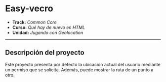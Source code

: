 # Easy-vecro

* **Track:** _Common Core_
* **Curso:** _Qué hay de nuevo en HTML_
* **Unidad:** _Jugando con Geolocation_

***
## Descripción del proyecto
Este proyecto presenta por defecto la ubicación actual del usuario mediante un permiso que se solicita. Además, puede mostrar la ruta de un punto a otro.
